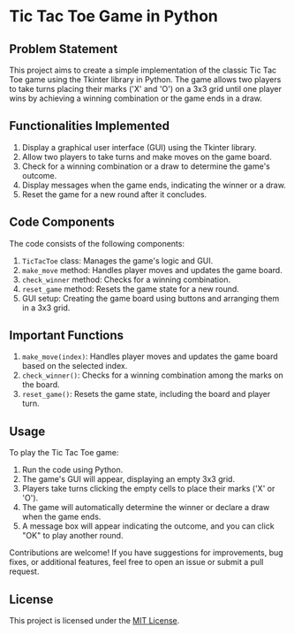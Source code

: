 # Tic Tac Toe Game in Python

## Problem Statement

This project aims to create a simple implementation of the classic Tic Tac Toe game using the Tkinter library in Python. The game allows two players to take turns placing their marks ('X' and 'O') on a 3x3 grid until one player wins by achieving a winning combination or the game ends in a draw.

## Functionalities Implemented

1. Display a graphical user interface (GUI) using the Tkinter library.
2. Allow two players to take turns and make moves on the game board.
3. Check for a winning combination or a draw to determine the game's outcome.
4. Display messages when the game ends, indicating the winner or a draw.
5. Reset the game for a new round after it concludes.

## Code Components

The code consists of the following components:

1. `TicTacToe` class: Manages the game's logic and GUI.
2. `make_move` method: Handles player moves and updates the game board.
3. `check_winner` method: Checks for a winning combination.
4. `reset_game` method: Resets the game state for a new round.
5. GUI setup: Creating the game board using buttons and arranging them in a 3x3 grid.

## Important Functions

1. `make_move(index)`: Handles player moves and updates the game board based on the selected index.
2. `check_winner()`: Checks for a winning combination among the marks on the board.
3. `reset_game()`: Resets the game state, including the board and player turn.

## Usage

To play the Tic Tac Toe game:

1. Run the code using Python.
2. The game's GUI will appear, displaying an empty 3x3 grid.
3. Players take turns clicking the empty cells to place their marks ('X' or 'O').
4. The game will automatically determine the winner or declare a draw when the game ends.
5. A message box will appear indicating the outcome, and you can click "OK" to play another round.


Contributions are welcome! If you have suggestions for improvements, bug fixes, or additional features, feel free to open an issue or submit a pull request.

## License

This project is licensed under the [MIT License](LICENSE).

